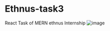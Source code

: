 # Ethnus-task3
React Task of MERN ethnus Internship
![image](https://github.com/Nilay-rawal1/Ethnus-task3/assets/98951434/7aa34b27-3ee4-4181-93dd-b7d886e5957f)
